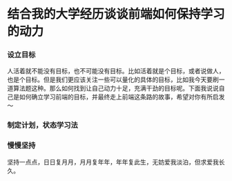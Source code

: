 # 结合我的大学经历谈谈前端如何保持学习的动力

### 设立目标

人活着就不能没有目标，也不可能没有目标。比如活着就是个目标，或者说做人，也是个目标。但是我们更应该关注一些可以量化的具体的目标，比如我今天要刷一道算法题这种。那么如何找到让自己动力十足，充满干劲的目标呢。下面我说说自己是如何确立学习前端的目标，并最终走上前端这条路的故事，希望对你有所启发～

### 制定计划，状态学习法

### 慢慢坚持

坚持一点点，日日复月月，月月复年年，年年复此生，无妨爱我淡泊，但求爱我长久。
